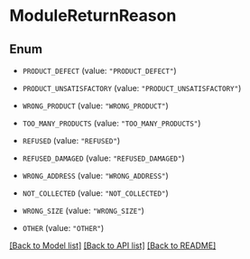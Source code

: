 # ModuleReturnReason

## Enum


* `PRODUCT_DEFECT` (value: `"PRODUCT_DEFECT"`)

* `PRODUCT_UNSATISFACTORY` (value: `"PRODUCT_UNSATISFACTORY"`)

* `WRONG_PRODUCT` (value: `"WRONG_PRODUCT"`)

* `TOO_MANY_PRODUCTS` (value: `"TOO_MANY_PRODUCTS"`)

* `REFUSED` (value: `"REFUSED"`)

* `REFUSED_DAMAGED` (value: `"REFUSED_DAMAGED"`)

* `WRONG_ADDRESS` (value: `"WRONG_ADDRESS"`)

* `NOT_COLLECTED` (value: `"NOT_COLLECTED"`)

* `WRONG_SIZE` (value: `"WRONG_SIZE"`)

* `OTHER` (value: `"OTHER"`)


[[Back to Model list]](../README.md#documentation-for-models) [[Back to API list]](../README.md#documentation-for-api-endpoints) [[Back to README]](../README.md)


